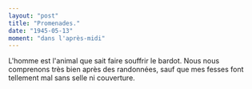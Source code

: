 ```yaml
---
layout: "post"
title: "Promenades."
date: "1945-05-13"
moment: "dans l'après-midi"
---
```


L'homme est l'animal que sait faire souffrir le bardot. Nous nous comprenons très bien après des randonnées, sauf que mes fesses font tellement mal sans selle ni couverture.


<div class="histoire"></div>

<div class="commentaire"></div>